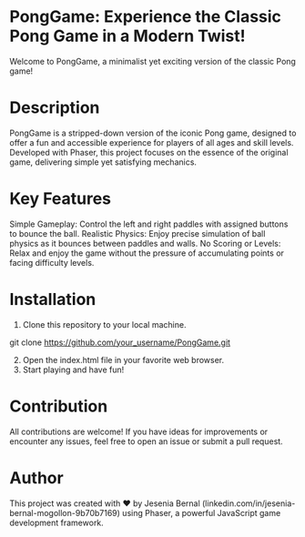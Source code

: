 # PongGame: Experience the Classic Pong Game in a Modern Twist!

Welcome to PongGame, a minimalist yet exciting version of the classic Pong game!

# Description
PongGame is a stripped-down version of the iconic Pong game, designed to offer a fun and accessible experience for players of all ages and skill levels. Developed with Phaser, this project focuses on the essence of the original game, delivering simple yet satisfying mechanics.

# Key Features
Simple Gameplay: Control the left and right paddles with assigned buttons to bounce the ball.
Realistic Physics: Enjoy precise simulation of ball physics as it bounces between paddles and walls.
No Scoring or Levels: Relax and enjoy the game without the pressure of accumulating points or facing difficulty levels.

# Installation
1. Clone this repository to your local machine.
   
git clone https://github.com/your_username/PongGame.git

2. Open the index.html file in your favorite web browser.
3. Start playing and have fun!

# Contribution
All contributions are welcome! If you have ideas for improvements or encounter any issues, feel free to open an issue or submit a pull request.

# Author
This project was created with ❤️ by Jesenia Bernal (linkedin.com/in/jesenia-bernal-mogollon-9b70b7169)  using Phaser, a powerful JavaScript game development framework.
